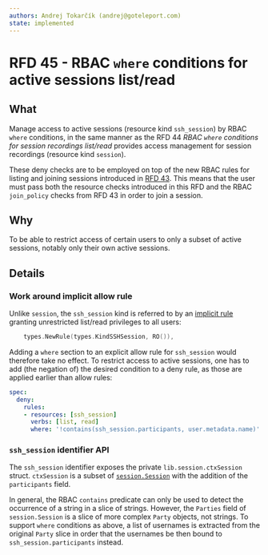```yaml
---
authors: Andrej Tokarčík (andrej@goteleport.com)
state: implemented
---
```


# RFD 45 - RBAC `where` conditions for active sessions list/read

## What

Manage access to active sessions (resource kind `ssh_session`) by RBAC
`where` conditions, in the same manner as the RFD 44 *RBAC `where` conditions
for session recordings list/read* provides access management for session
recordings (resource kind `session`).

These deny checks are to be employed on top of the new RBAC rules for listing and joining
sessions introduced in [RFD 43](https://github.com/gravitational/teleport/blob/master/rfd/0043-kubeaccess-multiparty.md). This means that the user must pass both the resource checks introduced in this RFD and the RBAC `join_policy` checks from RFD 43 in order to join a session.

## Why

To be able to restrict access of certain users to only a subset of active
sessions, notably only their own active sessions.

## Details

### Work around implicit allow rule

Unlike `session`, the `ssh_session` kind is referred to by an [implicit rule](
https://github.com/gravitational/teleport/blob/066f0dbbad801ad822b81482948732641773d8fe/lib/services/role.go#L57)
granting unrestricted list/read privileges to all users:

```go
	types.NewRule(types.KindSSHSession, RO()),
```

Adding a `where` section to an explicit allow rule for `ssh_session` would
therefore take no effect.  To restrict access to active sessions, one has to
add (the negation of) the desired condition to a deny rule, as those are
applied earlier than allow rules:

```yaml
spec:
  deny:
    rules:
    - resources: [ssh_session]
      verbs: [list, read]
      where: '!contains(ssh_session.participants, user.metadata.name)'
```

### `ssh_session` identifier API

The `ssh_session` identifier exposes the private `lib.session.ctxSession`
struct. `ctxSession` is a subset of [`session.Session`](
https://github.com/gravitational/teleport/blob/066f0dbbad801ad822b81482948732641773d8fe/lib/session/session.go#L84)
with the addition of the `participants` field.

In general, the RBAC `contains` predicate can only be used to detect the
occurrence of a string in a slice of strings. However, the `Parties` field of
`session.Session` is a slice of more complex `Party` objects, not strings.
To support `where` conditions as above, a list of usernames is extracted from
the original `Party` slice in order that the usernames be then bound to
`ssh_session.participants` instead.
